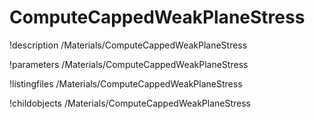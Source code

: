 <!-- MOOSE Documentation Stub: Remove this when content is added. -->

# ComputeCappedWeakPlaneStress
!description /Materials/ComputeCappedWeakPlaneStress

!parameters /Materials/ComputeCappedWeakPlaneStress

!listingfiles /Materials/ComputeCappedWeakPlaneStress

!childobjects /Materials/ComputeCappedWeakPlaneStress

